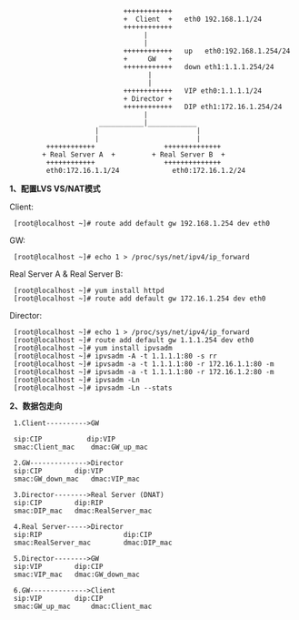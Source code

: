      
                                ++++++++++++
                                +  Client  +   eth0 192.168.1.1/24
                                ++++++++++++
                                     |
                                     |
                                ++++++++++++   up   eth0:192.168.1.254/24
                                +     GW   +
                                ++++++++++++   down eth1:1.1.1.254/24
                                      |
                                      |
                                ++++++++++++   VIP eth0:1.1.1.1/24
                                + Director +
                                ++++++++++++   DIP eth1:172.16.1.254/24
                                     |        
                          ___________|____________
                         |                        | 
                         |                        |
             ++++++++++++                 ++++++++++++++
            + Real Server A  +         + Real Server B  +
             ++++++++++++                 ++++++++++++++
             eth0:172.16.1.1/24             eth0:172.16.1.2/24




**1、配置LVS VS/NAT模式**

Client:

     [root@localhost ~]# route add default gw 192.168.1.254 dev eth0


GW:

     [root@localhost ~]# echo 1 > /proc/sys/net/ipv4/ip_forward


Real Server A & Real Server B:

     [root@localhost ~]# yum install httpd
     [root@localhost ~]# route add default gw 172.16.1.254 dev eth0


Director:

     [root@localhost ~]# echo 1 > /proc/sys/net/ipv4/ip_forward
     [root@localhost ~]# route add default gw 1.1.1.254 dev eth0
     [root@localhost ~]# yum install ipvsadm
     [root@localhost ~]# ipvsadm -A -t 1.1.1.1:80 -s rr
     [root@localhost ~]# ipvsadm -a -t 1.1.1.1:80 -r 172.16.1.1:80 -m
     [root@localhost ~]# ipvsadm -a -t 1.1.1.1:80 -r 172.16.1.2:80 -m
     [root@localhost ~]# ipvsadm -Ln
     [root@localhost ~]# ipvsadm -Ln --stats


**2、数据包走向**

     1.Client---------->GW
     
     sip:CIP           dip:VIP
     smac:Client_mac 	dmac:GW_up_mac
     
     2.GW-------------->Director
     sip:CIP 		dip:VIP
     smac:GW_down_mac 	dmac:VIP_mac
     
     3.Director-------->Real Server (DNAT)
     sip:CIP 		dip:RIP
     smac:DIP_mac 	dmac:RealServer_mac
     
     4.Real Server----->Director
     sip:RIP                    dip:CIP
     smac:RealServer_mac        dmac:DIP_mac
     
     5.Director-------->GW
     sip:VIP 		dip:CIP
     smac:VIP_mac 	dmac:GW_down_mac
     
     6.GW-------------->Client
     sip:VIP 		dip:CIP
     smac:GW_up_mac 	dmac:Client_mac
